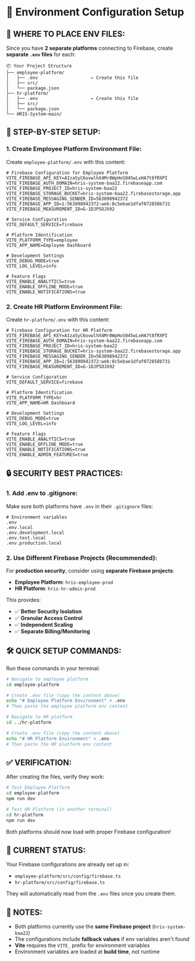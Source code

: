 # 🔧 Environment Configuration Setup

## 📁 **WHERE TO PLACE ENV FILES:**

Since you have **2 separate platforms** connecting to Firebase, create **separate `.env` files** for each:

```
📦 Your Project Structure
├── employee-platform/
│   ├── .env                    ← Create this file
│   ├── src/
│   └── package.json
├── hr-platform/
│   ├── .env                    ← Create this file
│   ├── src/
│   └── package.json
└── HRIS-System-main/
```

## 🚀 **STEP-BY-STEP SETUP:**

### **1. Create Employee Platform Environment File:**

Create `employee-platform/.env` with this content:

```env
# Firebase Configuration for Employee Platform
VITE_FIREBASE_API_KEY=AIzaSyC6ovwlhX4Mr8WpHoS045wLxHA7t8fRXPI
VITE_FIREBASE_AUTH_DOMAIN=hris-system-baa22.firebaseapp.com
VITE_FIREBASE_PROJECT_ID=hris-system-baa22
VITE_FIREBASE_STORAGE_BUCKET=hris-system-baa22.firebasestorage.app
VITE_FIREBASE_MESSAGING_SENDER_ID=563898942372
VITE_FIREBASE_APP_ID=1:563898942372:web:8c5ebae1dfaf072858b731
VITE_FIREBASE_MEASUREMENT_ID=G-1DJP5DJX92

# Service Configuration
VITE_DEFAULT_SERVICE=firebase

# Platform Identification
VITE_PLATFORM_TYPE=employee
VITE_APP_NAME=Employee Dashboard

# Development Settings
VITE_DEBUG_MODE=true
VITE_LOG_LEVEL=info

# Feature Flags
VITE_ENABLE_ANALYTICS=true
VITE_ENABLE_OFFLINE_MODE=true
VITE_ENABLE_NOTIFICATIONS=true
```

### **2. Create HR Platform Environment File:**

Create `hr-platform/.env` with this content:

```env
# Firebase Configuration for HR Platform
VITE_FIREBASE_API_KEY=AIzaSyC6ovwlhX4Mr8WpHoS045wLxHA7t8fRXPI
VITE_FIREBASE_AUTH_DOMAIN=hris-system-baa22.firebaseapp.com
VITE_FIREBASE_PROJECT_ID=hris-system-baa22
VITE_FIREBASE_STORAGE_BUCKET=hris-system-baa22.firebasestorage.app
VITE_FIREBASE_MESSAGING_SENDER_ID=563898942372
VITE_FIREBASE_APP_ID=1:563898942372:web:8c5ebae1dfaf072858b731
VITE_FIREBASE_MEASUREMENT_ID=G-1DJP5DJX92

# Service Configuration
VITE_DEFAULT_SERVICE=firebase

# Platform Identification
VITE_PLATFORM_TYPE=hr
VITE_APP_NAME=HR Dashboard

# Development Settings
VITE_DEBUG_MODE=true
VITE_LOG_LEVEL=info

# Feature Flags
VITE_ENABLE_ANALYTICS=true
VITE_ENABLE_OFFLINE_MODE=true
VITE_ENABLE_NOTIFICATIONS=true
VITE_ENABLE_ADMIN_FEATURES=true
```

## 🔒 **SECURITY BEST PRACTICES:**

### **1. Add .env to .gitignore:**

Make sure both platforms have `.env` in their `.gitignore` files:

```gitignore
# Environment variables
.env
.env.local
.env.development.local
.env.test.local
.env.production.local
```

### **2. Use Different Firebase Projects (Recommended):**

For **production security**, consider using **separate Firebase projects**:

- **Employee Platform**: `hris-employee-prod`
- **HR Platform**: `hris-hr-admin-prod`

This provides:
- ✅ **Better Security Isolation**
- ✅ **Granular Access Control**
- ✅ **Independent Scaling**
- ✅ **Separate Billing/Monitoring**

## 🛠️ **QUICK SETUP COMMANDS:**

Run these commands in your terminal:

```bash
# Navigate to employee platform
cd employee-platform

# Create .env file (copy the content above)
echo "# Employee Platform Environment" > .env
# Then paste the employee platform env content

# Navigate to HR platform
cd ../hr-platform

# Create .env file (copy the content above)
echo "# HR Platform Environment" > .env
# Then paste the HR platform env content
```

## ✅ **VERIFICATION:**

After creating the files, verify they work:

```bash
# Test Employee Platform
cd employee-platform
npm run dev

# Test HR Platform (in another terminal)
cd hr-platform
npm run dev
```

Both platforms should now load with proper Firebase configuration!

## 🔄 **CURRENT STATUS:**

Your Firebase configurations are already set up in:
- `employee-platform/src/config/firebase.ts`
- `hr-platform/src/config/firebase.ts`

They will automatically read from the `.env` files once you create them.

## 📝 **NOTES:**

- Both platforms currently use the **same Firebase project** (`hris-system-baa22`)
- The configurations include **fallback values** if env variables aren't found
- **Vite** requires the `VITE_` prefix for environment variables
- Environment variables are loaded at **build time**, not runtime

